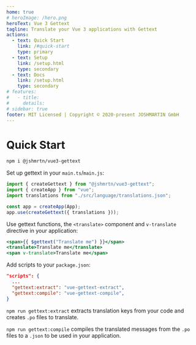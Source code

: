 ```yaml
---
home: true
# heroImage: /hero.png
heroText: Vue 3 Gettext
tagline: Translate your Vue 3 applications with Gettext
actions:
  - text: Quick Start
    link: /#quick-start
    type: primary
  - text: Setup
    link: /setup.html
    type: secondary
  - text: Docs
    link: /setup.html
    type: secondary
# features:
#   - title:
#     details:
# sidebar: true
footer: MIT Licensed | Copyright © 2020-present JOSHMARTIN GmbH
---
```


# Quick Start

```sh
npm i @jshmrtn/vue3-gettext
```

Set up gettext in your `main.ts`/`main.js`:

```javascript {main.ts/main.js}
import { createGettext } from "@jshmrtn/vue3-gettext";
import { createApp } from "vue";
import translations from "./src/language/translations.json";

const app = createApp(App);
app.use(createGettext({ translations }));
```

Use gettext functions, the `<translate>` component and `v-translate` directive in your application:

```jsx
<span>{{ $gettext("Translate me") }}</span>
<translate>Translate me</translate>
<span v-translate>Translate me</span>
```

Add scripts to your `package.json`:

```json { package.json }
"scripts": {
  ...
  "gettext:extract": "vue-gettext-extract",
  "gettext:compile": "vue-gettext-compile",
}
```

`npm run gettext:extract` extracts translation keys from your code and creates `.po` files to translate.

`npm run gettext:compile` compiles the translated messages from the `.po` files to a `.json` to be used in your application.
